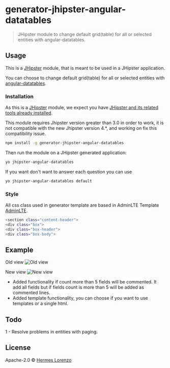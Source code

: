 # generator-jhipster-angular-datatables
> JHipster module to change default grid(table) for all or selected entities with angular-datatables. 

## Usage

This is a [JHipster](http://jhipster.github.io/) module, that is meant to be used in a JHipster application.

You can choose to change default grid(table) for all or selected entities with [angular-datatables](https://l-lin.github.io/angular-datatables).  

### Installation

As this is a [JHipster](http://jhipster.github.io/) module, we expect you have [JHipster and its related tools already installed](http://jhipster.github.io/installation.html).

This module requires Jhipster version greater than 3.0 in order to work, it is not compatible with the new Jhipster version 4.*, 
and working on fix this compatibility issue.

```bash
npm install -g generator-jhipster-angular-datatables
```

Then run the module on a JHipster generated application:

```bash
yo jhipster-angular-datatables
```

If you want don't want to answer each question you can use

```bash
yo jhipster-angular-datatables default
```

### Style

All css class used in generator template are based in AdminLTE Template [AdminLTE].

```bash
<section class="content-header">
<div class="box">
<div class="box-header">
<div class="box-body">
```

## Example

Old view ![Old view][old-image]

New view ![New view][new-image]

- Added functionality if count more than 5 fields will be commented. It add all fields but if fields count is more than 5 will be added as commented lines.
- Added template functionality, you can choose if you want to use templates or a single html.


## Todo

1 - Resolve problems in entities with paging. 


## License

Apache-2.0 © [Hermes Lorenzo](https://www.linkedin.com/in/hermeslm)

[npm-image]: https://badge.fury.io/js/generator-jhipster-entity-audit.svg
[npm-url]: https://www.npmjs.com/package/generator-jhipster-angular-datatables
[travis-image]: https://travis-ci.org/deepu105/generator-jhipster-entity-audit.svg?branch=master
[project-url]: https://github.com/hermeslm/generator-jhipster-angular-datatables
[project-build]: 1.3.0
[daviddm-image]: https://david-dm.org/hipster-labs/generator-jhipster-entity-audit.svg?theme=shields.io
[daviddm-url]: https://david-dm.org/hipster-labs/generator-jhipster-entity-audit
[old-image]: https://github.com/hermeslm/generator-jhipster-angular-datatables/blob/master/doc/old.png?raw=true
[new-image]: https://github.com/hermeslm/generator-jhipster-angular-datatables/blob/master/doc/new.png?raw=true
[adminLTE]: https://almsaeedstudio.com/themes/AdminLTE/index.html
